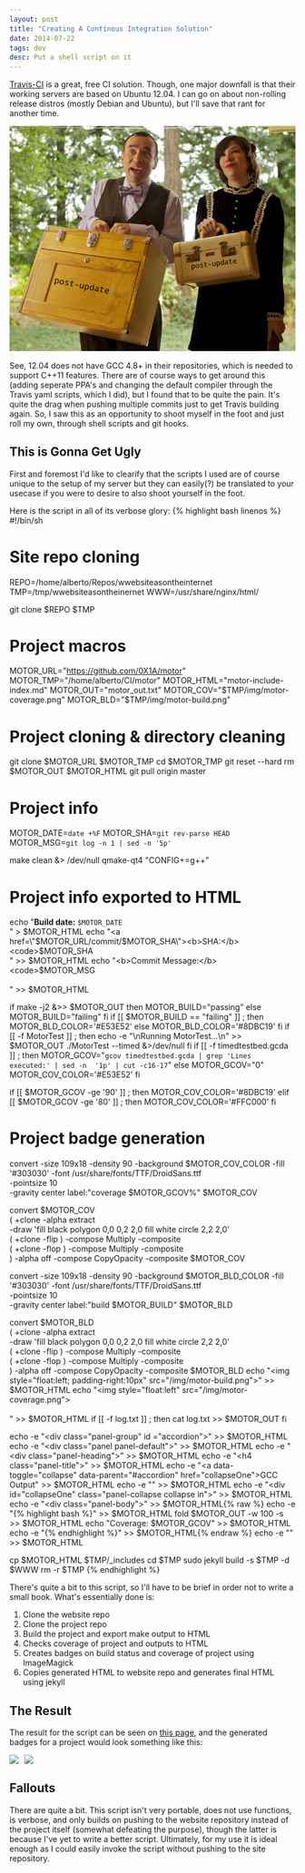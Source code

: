 ```yaml
---
layout: post
title: "Creating A Continous Integration Solution"
date: 2014-07-22
tags: dev
desc: Put a shell script on it
---
```


[Travis-CI](https://travis-ci.org/) is a great, free CI solution. Though, one
major downfall is that their working servers are based on Ubuntu 12.04. I can
go on about non-rolling release distros (mostly Debian and Ubuntu), but I'll
save that rant for another time.

![birdonit](/img/birdonit.png)

See, 12.04 does not have GCC 4.8+ in their repositories, which is needed to
support C++11 features. There are of course ways to get around this (adding
seperate PPA's and changing the default compiler through the Travis yaml
scripts, which I did), but I found that to be quite the pain. It's quite the
drag when pushing multiple commits just to get Travis building again. So, I saw
this as an opportunity to shoot myself in the foot and just roll my own,
through shell scripts and git hooks.

## This is Gonna Get Ugly
First and foremost I'd like to clearify that the scripts I used are of course
unique to the setup of my server but they can easily(?) be translated to your
usecase if you were to desire to also shoot yourself in the foot.

Here is the script in all of its verbose glory:
{% highlight bash linenos %}
#!/bin/sh

# Site repo cloning
REPO=/home/alberto/Repos/wwebsiteasontheinternet
TMP=/tmp/wwebsiteasontheinernet
WWW=/usr/share/nginx/html/

git clone $REPO $TMP

# Project macros
MOTOR_URL="https://github.com/0X1A/motor"
MOTOR_TMP="/home/alberto/CI/motor"
MOTOR_HTML="motor-include-index.md"
MOTOR_OUT="motor_out.txt"
MOTOR_COV="$TMP/img/motor-coverage.png"
MOTOR_BLD="$TMP/img/motor-build.png"

# Project cloning & directory cleaning
git clone $MOTOR_URL $MOTOR_TMP
cd $MOTOR_TMP
git reset --hard
rm $MOTOR_OUT $MOTOR_HTML
git pull origin master

# Project info
MOTOR_DATE=`date +%F`
MOTOR_SHA=`git rev-parse HEAD`
MOTOR_MSG=`git log -n 1 | sed -n '5p'`

make clean &> /dev/null
qmake-qt4 "CONFIG+=g++"

# Project info exported to HTML
echo "<b>Build date:</b> <code>$MOTOR_DATE</code></br>" > $MOTOR_HTML
echo "<a href=\"$MOTOR_URL/commit/$MOTOR_SHA\"><b>SHA:</b> 
<code>$MOTOR_SHA</code></a></br>" >> $MOTOR_HTML
echo "<b>Commit Message:</b><code>$MOTOR_MSG</code></br></br>" >> $MOTOR_HTML

if make -j2 &>> $MOTOR_OUT
then
        MOTOR_BUILD="passing"
else
        MOTOR_BUILD="failing"
fi
if [[ $MOTOR_BUILD == "failing" ]] ; then
        MOTOR_BLD_COLOR='#E53E52'
else
        MOTOR_BLD_COLOR='#8DBC19'
fi
if [[ -f MotorTest ]] ; then
        echo -e "\nRunning MotorTest...\n" >> $MOTOR_OUT
        ./MotorTest --timed &>/dev/null
fi
if [[ -f timedtestbed.gcda ]] ; then
        MOTOR_GCOV="`gcov timedtestbed.gcda | grep 'Lines executed:' | sed -n 
'1p' | cut -c16-17`"
else
        MOTOR_GCOV="0"
        MOTOR_COV_COLOR='#E53E52'
fi

if [[ $MOTOR_GCOV -ge '90' ]] ; then
        MOTOR_COV_COLOR='#8DBC19'
elif [[ $MOTOR_GCOV -ge '80' ]] ; then
        MOTOR_COV_COLOR='#FFC000'
fi

# Project badge generation
convert -size 109x18 -density 90 -background $MOTOR_COV_COLOR -fill '#303030' 
-font /usr/share/fonts/TTF/DroidSans.ttf \
        -pointsize 10 \
        -gravity center label:"coverage $MOTOR_GCOV%" $MOTOR_COV

convert $MOTOR_COV \
        \( +clone  -alpha extract \
        -draw 'fill black polygon 0,0 0,2 2,0 fill white circle 2,2 2,0' \
        \( +clone -flip \) -compose Multiply -composite \
        \( +clone -flop \) -compose Multiply -composite \
        \) -alpha off -compose CopyOpacity -composite $MOTOR_COV

convert -size 109x18 -density 90 -background $MOTOR_BLD_COLOR -fill '#303030' 
-font /usr/share/fonts/TTF/DroidSans.ttf \
        -pointsize 10 \
        -gravity center label:"build $MOTOR_BUILD" $MOTOR_BLD

convert $MOTOR_BLD \
        \( +clone  -alpha extract \
        -draw 'fill black polygon 0,0 0,2 2,0 fill white circle 2,2 2,0' \
        \( +clone -flip \) -compose Multiply -composite \
        \( +clone -flop \) -compose Multiply -composite \
        \) -alpha off -compose CopyOpacity -composite $MOTOR_BLD
echo "<img style=\"float:left; padding-right:10px\" 
src=\"/img/motor-build.png\">" >> $MOTOR_HTML
echo "<img style=\"float:left\" src=\"/img/motor-coverage.png\"></br></br>" >> 
$MOTOR_HTML
if [[ -f log.txt ]] ; then
        cat log.txt >> $MOTOR_OUT
fi

echo -e "<div class=\"panel-group\" id =\"accordion\">" >> $MOTOR_HTML
echo -e "<div class=\"panel panel-default\">" >> $MOTOR_HTML
echo -e "<div class=\"panel-heading\">" >> $MOTOR_HTML
echo -e "<h4 class=\"panel-title\">" >> $MOTOR_HTML
echo -e "<a data-toggle=\"collapse\" data-parent=\"#accordion\" 
href=\"collapseOne\">GCC Output</a>" >> $MOTOR_HTML
echo -e "</h4></div>" >> $MOTOR_HTML
echo -e "<div id=\"collapseOne\" class=\"panel-collapse collapse in\">" >> 
$MOTOR_HTML
echo -e "<div class=\"panel-body\">" >> $MOTOR_HTML{% raw %}
echo -e "{% highlight bash %}" >> $MOTOR_HTML
fold $MOTOR_OUT -w 100 -s >> $MOTOR_HTML
echo "Coverage: $MOTOR_GCOV" >> $MOTOR_HTML
echo -e "{% endhighlight %}" >> $MOTOR_HTML{% endraw %}
echo -e "</div></div></div></div></div>" >> $MOTOR_HTML

cp $MOTOR_HTML $TMP/_includes
cd $TMP
sudo jekyll build -s $TMP -d $WWW
rm -r $TMP
{% endhighlight %}

There's quite a bit to this script, so I'll have to be brief in order not to 
write a small book. What's essentially done is:

1. Clone the website repo
2. Clone the project repo
3. Build the project and export make output to HTML
4. Checks coverage of project and outputs to HTML
5. Creates badges on build status and coverage of project using ImageMagick
6. Copies generated HTML to website repo and generates final HTML using jekyll

## The Result
The result for the script can be seen on [this page](/ci), and the generated 
badges for a project would look something like 
this:

<img style="float:left; padding-right:10px" src="/img/motor-build.png">
<img style="float:left" src="/img/motor-coverage.png"></br>

## Fallouts
There are quite a bit. This script isn't very portable, does not use functions,
is verbose, and only builds on pushing to the website repository instead of the
project itself (somewhat defeating the purpose), though the latter is because
I've yet to write a better script. Ultimately, for my use it is ideal enough as
I could easily invoke the script without pushing to the site repository.
